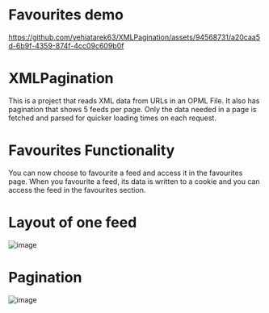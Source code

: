 # Favourites demo


https://github.com/yehiatarek63/XMLPagination/assets/94568731/a20caa5d-6b9f-4359-874f-4cc09c609b0f


# XMLPagination
This is a project that reads XML data from URLs in an OPML File. It also has pagination that shows 5 feeds per page. Only the data needed in a page is fetched and parsed for quicker loading times on each request.
# Favourites Functionality
You can now choose to favourite a feed and access it in the favourites page. When you favourite a feed, its data is written to a cookie and you can access the feed in the favourites section.
# Layout of one feed
![image](https://github.com/yehiatarek63/XMLPagination/assets/94568731/b7fb6505-3b26-4ffa-83e7-374db6611e97)
# Pagination
![image](https://github.com/yehiatarek63/XMLPagination/assets/94568731/ecd5bb5c-f749-47fa-8982-8685e06838d1)
